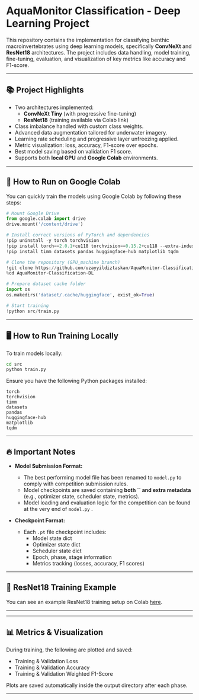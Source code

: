 # AquaMonitor Classification - Deep Learning Project

This repository contains the implementation for classifying benthic macroinvertebrates using deep learning models, specifically **ConvNeXt** and **ResNet18** architectures. The project includes data handling, model training, fine-tuning, evaluation, and visualization of key metrics like accuracy and F1-score.

---

## 📚 Project Highlights

- Two architectures implemented:
  - **ConvNeXt Tiny** (with progressive fine-tuning)
  - **ResNet18** (training available via Colab link)
- Class imbalance handled with custom class weights.
- Advanced data augmentation tailored for underwater imagery.
- Learning rate scheduling and progressive layer unfreezing applied.
- Metric visualization: loss, accuracy, F1-score over epochs.
- Best model saving based on validation F1 score.
- Supports both **local GPU** and **Google Colab** environments.

---

## 🚀 How to Run on Google Colab

You can quickly train the models using Google Colab by following these steps:

```python
# Mount Google Drive
from google.colab import drive
drive.mount('/content/drive')

# Install correct versions of PyTorch and dependencies
!pip uninstall -y torch torchvision
!pip install torch==2.0.1+cu118 torchvision==0.15.2+cu118 --extra-index-url https://download.pytorch.org/whl/cu118
!pip install timm datasets pandas huggingface-hub matplotlib tqdm

# Clone the repository (GPU_machine branch)
!git clone https://github.com/uzayyildiztaskan/AquaMonitor-Classification-DL
%cd AquaMonitor-Classification-DL

# Prepare dataset cache folder
import os
os.makedirs('dataset/.cache/huggingface', exist_ok=True)

# Start training
!python src/train.py
```

---

## 🖥️ How to Run Training Locally

To train models locally:

```bash
cd src
python train.py
```

Ensure you have the following Python packages installed:

```
torch
torchvision
timm
datasets
pandas
huggingface-hub
matplotlib
tqdm
```

---

## 🔥 **Important Notes**

- **Model Submission Format:**

  - The best performing model file has been renamed to `model.py` to comply with competition submission rules.
  - Model checkpoints are saved containing **both **``** and extra metadata** (e.g., optimizer state, scheduler state, metrics).
  - Model loading and evaluation logic for the competition can be found at the very end of `model.py` .

- **Checkpoint Format:**

  - Each `.pt` file checkpoint includes:
    - Model state dict
    - Optimizer state dict
    - Scheduler state dict
    - Epoch, phase, stage information
    - Metrics tracking (losses, accuracy, F1 scores)

---

## 📄 ResNet18 Training Example

You can see an example ResNet18 training setup on Colab [here](https://colab.research.google.com/drive/1EXJWWwwXHKfGZor8B3qmE9Fvh5-Lv3YX#scrollTo=y9Qty84EF7k-).

---

---

## 📊 Metrics & Visualization

During training, the following are plotted and saved:

- Training & Validation Loss
- Training & Validation Accuracy
- Training & Validation Weighted F1-Score

Plots are saved automatically inside the output directory after each phase.

---

